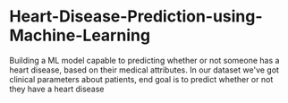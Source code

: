 # Heart-Disease-Prediction-using-Machine-Learning
Building a ML model capable to predicting whether or not someone has a heart disease, based on their medical attributes. In our dataset we've got clinical parameters about patients, end goal is to predict whether or not they have a heart disease
